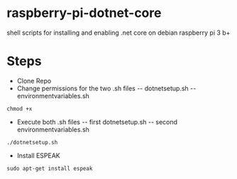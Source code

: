 # raspberry-pi-dotnet-core
shell scripts for installing and enabling .net core on debian raspberry pi 3 b+

# Steps #
- Clone Repo
- Change permissions for the two .sh files
-- dotnetsetup.sh 
-- environmentvariables.sh

```
chmod +x 
```

- Execute both .sh files
-- first dotnetsetup.sh
-- second environmentvariables.sh

```
./dotnetsetup.sh
```

- Install ESPEAK 

```
sudo apt-get install espeak
```


